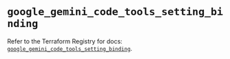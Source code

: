 # `google_gemini_code_tools_setting_binding`

Refer to the Terraform Registry for docs: [`google_gemini_code_tools_setting_binding`](https://registry.terraform.io/providers/hashicorp/google/6.32.0/docs/resources/gemini_code_tools_setting_binding).
